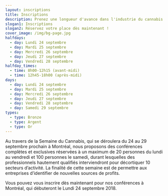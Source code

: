 ```yaml
---
layout: inscriptions
title: Inscriptions
description: Prenez une longueur d'avance dans l'industrie du cannabis
slogan1: Inscriptions
slogan2: Réservez votre place dès maintenant !
cover_image: /img/bg-page.jpg
halfdays:
  - day: Lundi 24 septembre
  - day: Mardi 25 septembre
  - day: Mercredi 26 septembre
  - day: Jeudi 27 septembre
  - day: Vendredi 28 septembre
halfday_times:
  - time: 8h00-12h15 (avant-midi)
  - time: 12h45-18h00 (après-midi)
days:
  - day: Lundi 24 septembre
  - day: Mardi 25 septembre
  - day: Mercredi 26 septembre
  - day: Jeudi 27 septembre
  - day: Vendredi 28 septembre
  - day: Samedi 29 septembre
types:
  - type: Bronze
  - type: Argent
  - type: Or
---
```

Au travers de la Semaine du Cannabis, qui se déroulera du 24 au 29 septembre prochain à Montréal, nous proposons des conférences complètes et exclusives réservées à un maximum de 20 personnes du lundi au vendredi et 100 personnes le samedi, durant lesquelles des professionnels hautement qualifiés interviendront pour décortiquer 10 secteurs d’activité. La finalité de cette semaine est de permettre aux entreprises d’identifier de nouvelles sources de profits.

Vous pouvez vous inscrire dès maintenant pour nos conférences à Montréal, qui débuteront le Lundi 24 septembre 2018.
